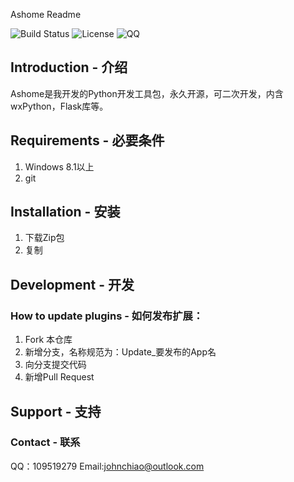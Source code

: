 Ashome Readme

![![Build Status](https://dev.azure.com/JohnChiao/Ashome/_apis/build/status/2022?branchName=master)](https://dev.azure.com/JohnChiao/Ashome/_build/latest?definitionId=6&branchName=master)
![License](https://img.shields.io/badge/License-GPL-red)
![QQ](https://img.shields.io/badge/QQ-109519279-blue)

## Introduction - 介绍

Ashome是我开发的Python开发工具包，永久开源，可二次开发，内含wxPython，Flask库等。

## Requirements - 必要条件

1. Windows 8.1以上
2. git

## Installation - 安装

1. 下载Zip包
2. 复制

## Development - 开发

### How to update plugins - 如何发布扩展：

1. Fork 本仓库
2. 新增分支，名称规范为：Update_要发布的App名
3. 向分支提交代码
4. 新增Pull Request

## Support - 支持

### Contact - 联系

QQ：109519279
Email:johnchiao@outlook.com
